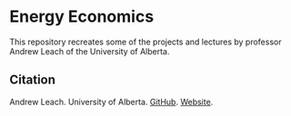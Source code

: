 # Energy Economics

This repository recreates some of the projects and lectures by professor Andrew Leach of the University of Alberta.

## Citation

Andrew Leach. University of Alberta. [GitHub](https://github.com/leachandrew). [Website](https://aleach.ca/project/).


